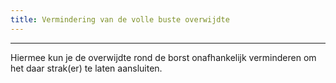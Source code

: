 ```yaml
---
title: Vermindering van de volle buste overwijdte
---
```


***

Hiermee kun je de overwijdte rond de borst onafhankelijk verminderen om het daar strak(er) te laten aansluiten.
